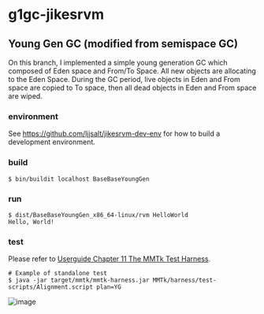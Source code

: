 # g1gc-jikesrvm
## Young Gen GC (modified from semispace GC)
On this branch, I implemented a simple young generation GC
which composed of Eden space and From/To Space. All new objects
are allocating to the Eden Space. During the GC period, live
objects in Eden and From space are copied to To space, then
all dead objects in Eden and From space are wiped.
### environment
See https://github.com/ljjsalt/jikesrvm-dev-env for how to build a development environment.
### build
```
$ bin/buildit localhost BaseBaseYoungGen
```
### run
```
$ dist/BaseBaseYoungGen_x86_64-linux/rvm HelloWorld
Hello, World!
```
### test
Please refer to [Userguide Chapter 11 The MMTk Test Harness](https://www.jikesrvm.org/UserGuide/TheMMTkTestHarness/index.html#x13-14200011.4).
```
# Example of standalone test
$ java -jar target/mmtk/mmtk-harness.jar MMTk/harness/test-scripts/Alignment.script plan=YG
```
![image](https://user-images.githubusercontent.com/78901505/137200218-57f9f166-14e0-439b-ac17-c684216b7893.png)
